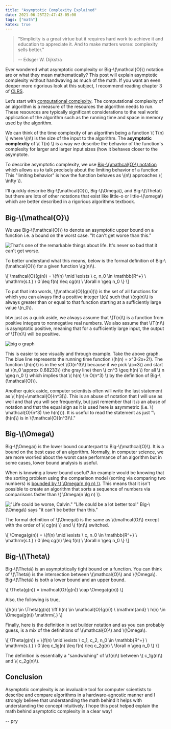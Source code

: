 ```yaml
---
title: "Asymptotic Complexity Explained"
date: 2021-06-25T22:47:43-05:00
tags: ["math"]
katex: true
---
```


> “Simplicity is a great virtue but it requires hard work to achieve it and education to appreciate it. And to make matters worse: complexity sells better.”
>
> -- Edsger W. Dijkstra

Ever wondered what asymptotic complexity or Big-\\(\mathcal{O}\\) notation are or what they mean mathematically? This post will explain asymptotic complexity without handwaving as much of the math. If you want an even deeper more rigorious look at this subject, I recommend reading chapter 3 of [CLRS](https://en.wikipedia.org/wiki/Introduction_to_Algorithms).

Let’s start with [computational complexity](https://en.wikipedia.org/wiki/Computational_complexity). The computational complexity of an algorithm is a measure of the resources the algorithm needs to run. These resources are typically significant considerations to the real world application of the algorithm such as the running time and space in memory used by the algorithm.

We can think of the time complexity of an algorithm being a function \\( T(n) \\) where \\(n\\) is the size of the input to the algorithm. The **asymptotic complexity** of \\( T(n) \\) is a way we describe the behavior of the function's complexity for larger and larger input sizes (how it behaves closer to the asymptote.

To describe asymptotic complexity, we use [Big-\\(\mathcal{O}\\) notation](https://xlinux.nist.gov/dads/HTML/bigOnotation.html) which allows us to talk precisely about the limiting behavior of a function. This "limiting behavior" is how the function behaves as \\(n\\) approaches \\( \infty \\).

I'll quickly describe Big-\\(\mathcal{O}\\), Big-\\(\Omega\\), and Big-\\(\Theta\\) but there are lots of other notations that exist like little-o or little-\\(\omega\\) which are better described in a rigorious algorithms textbook.

## Big-\\(\mathcal{O}\\)

We use Big-\\(\mathcal{O}\\) to denote an asymptotic upper bound on a function i.e. a bound on the worst case. "It can't get worse than this."

![That's one of the remarkable things about life. It's never so bad that it can't get worse.](/can_always_get_worse.jpg)

To better understand what this means, below is the formal definition of Big-\\(\mathcal{O}\\) for a given function \\(g(n)\\).

\\[ \mathcal{O}(g(n)) = \\{f(n) \mid \exists \ c, n_0 \in \mathbb{R^+} \ \mathrm{s.t.} \ 0 \leq f(n) \leq cg(n) \ \forall n \geq n_0 \\} \\]

To put that into words, \\(\mathcal{O}(g(n))\\) is the set of all functions for which you can always find a positive integer \\(c\\) such that \\(cg(n)\\) is always greater than or equal to that function starting at a sufficiently large value \\(n_0\\).

btw just as a quick aside, we always assume that \\(T(n)\\) is a function from positive integers to nonnegative real numbers. We also assume that \\(T(n)\\) is asymptotic positive, meaning that for a sufficiently large input, the output of \\(T(n)\\) will be positive.

![big o graph](/big_o.png)

This is easier to see visually and through example. Take the above graph. The blue line represents the running time function \\(h(n) = x^3-2x+2\\). The function \\(h(n)\\) is in the set \\(O(n^3)\\) because if we pick \\(c=3\\) and start at \\(n_0 \approx 0.68233\\) (the gray line) then \\( cn^3 \geq h(n) \\) for all \\( n \geq n_0 \\) which implies that \\( h(n) \in O(n^3) \\) by the definition of Big-\\(\mathcal{O}\\).

Another quick aside, computer scientists often will write the last statement as \\( h(n)=\mathcal{O}(n^3)\\). This is an abuse of notation that I will use as well and that you will see frequently, but just remember that it *is* an abuse of notation and that the equal sign as it is used here is asymmetric (i.e. \\( \mathcal{O}(n^3) \ne h(n)\\)). It is useful to read the statement as just "\\(h(n)\\) is in \\(\mathcal{O}(n^3)\\)."



## Big-\\(\Omega\\)

Big-\\(\Omega\\) is the lower bound counterpart to Big-\\(\mathcal{O}\\). It is a bound on the best case of an algorithm. Normally, in computer science, we are more worried about the worst case performance of an algorithm but in some cases, lower bound analysis is useful.

When is knowing a lower bound useful? An example would be knowing that the sorting problem using the comparison model (sorting via comparing two numbers) is [bounded by \\( \Omega(n \lg n) \\)](https://www.cct.lsu.edu/~sidhanti/tutorials/data_structures/page514.html). This means that it isn't possible to create an algorithm that sorts a sequence of numbers via comparisons faster than \\( \Omega(n \lg n) \\).

!["Life could be worse, Calvin." "Life could be a lot better too!"](/calvin_life_could_be_worse.jpg)
Big-\\(\Omega\\) says "it can't be better than this."

The formal definition of \\(\Omega\\) is the same as \\(\mathcal{O}\\) except with the order of \\( cg(n) \\) and \\( f(n)\\) switched.

\\[ \Omega(g(n)) = \\{f(n) \mid \exists \ c, n_0 \in \mathbb{R^+} \ \mathrm{s.t.} \ 0 \leq cg(n) \leq f(n) \ \forall n \geq n_0 \\} \\]

## Big-\\(\Theta\\)

Big-\\(\Theta\\) is an asymptotically tight bound on a function. You can think of \\(\Theta\\) is the intersection between \\(\mathcal{O}\\) and \\(\Omega\\). Big-\\(\Theta\\) is both a lower bound and an upper bound.

\\[ \Theta(g(n)) = \mathcal{O}(g(n)) \cap \Omega(g(n)) \\]

Also, the following is true,

\\[h(n) \in \Theta(g(n)) \iff h(n) \in \mathcal{O}(g(n)) \ \mathrm{and} \ h(n) \in \Omega(g(n)) \mathrm{.} \\]

Finally, here is the definition in set builder notation and as you can probably guess, is a mix of the definitions of \\(\mathcal{O}\\) and \\(\Omega\\).

\\[ \Theta(g(n)) = \\{f(n) \mid \exists \ c_1, c_2, n_0 \in \mathbb{R^+} \ \mathrm{s.t.} \ 0 \leq c_1g(n) \leq f(n) \leq c_2g(n) \ \forall n \geq n_0 \\} \\]

The definition is essentially a "sandwiching" of \\(f(n)\\) between \\( c_1g(n)\\) and \\( c_2g(n)\\).

## Conclusion

Asymptotic complexity is an invaluable tool for computer scientists to describe and compare algorithms in a hardware-agnostic manner and I strongly believe that understanding the math behind it helps with understanding the concept intuitively. I hope this post helped explain the math behind asymptotic complexity in a clear way!

-- pry
